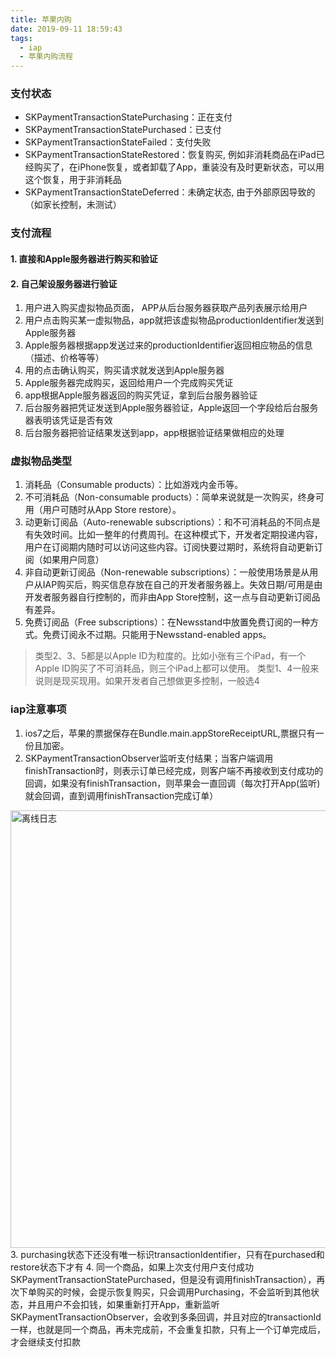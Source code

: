 ```yaml
---
title: 苹果内购
date: 2019-09-11 18:59:43
tags:
  - iap
  - 苹果内购流程
---
```


### 支付状态
* SKPaymentTransactionStatePurchasing：正在支付
* SKPaymentTransactionStatePurchased：已支付
* SKPaymentTransactionStateFailed：支付失败
* SKPaymentTransactionStateRestored：恢复购买, 例如非消耗商品在iPad已经购买了，在iPhone恢复，或者卸载了App，重装没有及时更新状态，可以用这个恢复，用于非消耗品
* SKPaymentTransactionStateDeferred：未确定状态, 由于外部原因导致的（如家长控制，未测试）


### 支付流程
#### 1. 直接和Apple服务器进行购买和验证
#### 2. 自己架设服务器进行验证
1. 用户进入购买虚拟物品页面， APP从后台服务器获取产品列表展示给用户
2. 用户点击购买某一虚拟物品，app就把该虚拟物品productionIdentifier发送到Apple服务器
3. Apple服务器根据app发送过来的productionIdentifier返回相应物品的信息（描述、价格等等）
4. 用的点击确认购买，购买请求就发送到Apple服务器
5. Apple服务器完成购买，返回给用户一个完成购买凭证
6. app根据Apple服务器返回的购买凭证，拿到后台服务器验证
7. 后台服务器把凭证发送到Apple服务器验证，Apple返回一个字段给后台服务器表明该凭证是否有效
8. 后台服务器把验证结果发送到app，app根据验证结果做相应的处理


### 虚拟物品类型
1. 消耗品（Consumable products）：比如游戏内金币等。
2. 不可消耗品（Non-consumable products）：简单来说就是一次购买，终身可用（用户可随时从App Store restore）。
3. 动更新订阅品（Auto-renewable subscriptions）：和不可消耗品的不同点是有失效时间。比如一整年的付费周刊。在这种模式下，开发者定期投递内容，用户在订阅期内随时可以访问这些内容。订阅快要过期时，系统将自动更新订阅（如果用户同意）
4. 非自动更新订阅品（Non-renewable subscriptions）：一般使用场景是从用户从IAP购买后，购买信息存放在自己的开发者服务器上。失效日期/可用是由开发者服务器自行控制的，而非由App Store控制，这一点与自动更新订阅品有差异。
5. 免费订阅品（Free subscriptions）：在Newsstand中放置免费订阅的一种方式。免费订阅永不过期。只能用于Newsstand-enabled apps。

> 类型2、3、5都是以Apple ID为粒度的。比如小张有三个iPad，有一个Apple ID购买了不可消耗品，则三个iPad上都可以使用。
> 类型1、4一般来说则是现买现用。如果开发者自己想做更多控制，一般选4


### iap注意事项
1. ios7之后，苹果的票据保存在Bundle.main.appStoreReceiptURL,票据只有一份且加密。
2. SKPaymentTransactionObserver监听支付结果；当客户端调用finishTransaction时，则表示订单已经完成，则客户端不再接收到支付成功的回调，如果没有finishTransaction，则苹果会一直回调（每次打开App(监听)就会回调，直到调用finishTransaction完成订单）
<img src="/blog/img/iap.png" width = "700" height = "auto" alt="离线日志" align=center />
3. purchasing状态下还没有唯一标识transactionIdentifier，只有在purchased和restore状态下才有
4. 同一个商品，如果上次支付用户支付成功SKPaymentTransactionStatePurchased，但是没有调用finishTransaction），再次下单购买的时候，会提示恢复购买，只会调用Purchasing，不会监听到其他状态，并且用户不会扣钱，如果重新打开App，重新监听SKPaymentTransactionObserver，会收到多条回调，并且对应的transactionId一样，也就是同一个商品，再未完成前，不会重复扣款，只有上一个订单完成后，才会继续支付扣款
